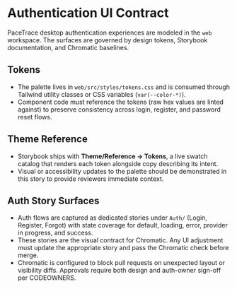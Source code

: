 # Authentication UI Contract

PaceTrace desktop authentication experiences are modeled in the `web` workspace. The surfaces are governed by design tokens, Storybook documentation, and Chromatic baselines.

## Tokens
- The palette lives in `web/src/styles/tokens.css` and is consumed through Tailwind utility classes or CSS variables (`var(--color-*)`).
- Component code must reference the tokens (raw hex values are linted against) to preserve consistency across login, register, and password reset flows.

## Theme Reference
- Storybook ships with **Theme/Reference → Tokens**, a live swatch catalog that renders each token alongside copy describing its intent.
- Visual or accessibility updates to the palette should be demonstrated in this story to provide reviewers immediate context.

## Auth Story Surfaces
- Auth flows are captured as dedicated stories under `Auth/` (Login, Register, Forgot) with state coverage for default, loading, error, provider in progress, and success.
- These stories are the visual contract for Chromatic. Any UI adjustment must update the appropriate story and pass the Chromatic check before merge.
- Chromatic is configured to block pull requests on unexpected layout or visibility diffs. Approvals require both design and auth-owner sign-off per CODEOWNERS.
